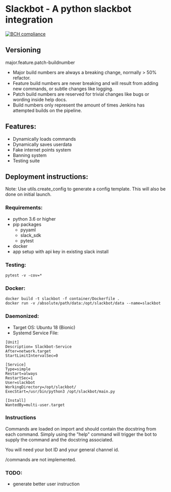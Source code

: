 # Slackbot - A python slackbot integration
[![BCH compliance](https://bettercodehub.com/edge/badge/plainenough/slackbot?branch=master)](https://bettercodehub.com/)
## Versioning 
major.feature.patch-buildnumber
* Major build numbers are always a breaking change, normally > 50% refactor.
* Feature build numbers are never breaking and will result from adding new commands, or subtle changes like logging.
* Patch build numbers are reserved for trivial changes like bugs or wording inside help docs. 
* Build numbers only represent the amount of times Jenkins has attempted builds on the pipeline. 

## Features:
* Dynamically loads commands
* Dynamically saves userdata
* Fake internet points system
* Banning system
* Testing suite

## Deployment instructions:
Note: Use utils.create_config to generate a config template. This will
also be done on initial launch.

### Requirements:
* python 3.6 or higher
* pip packages
  * pyyaml
  * slack_sdk
  * pytest
* docker
* app setup with api key in existing slack install

### Testing:
```
pytest -v -cov=*
```

### Docker:
```
docker build -t slackbot -f container/Dockerfile .
docker run -v /absolute/path/data:/opt/slackbot/data --name=slackbot
```

### Daemonized:
* Target OS: Ubuntu 18 (Bionic)
* Systemd Service File:
```
[Unit]
Description= Slackbot-Service
After=network.target
StartLimitIntervalSec=0

[Service]
Type=simple
Restart=always
RestartSec=1
User=slackbot
WorkingDirectory=/opt/slackbot/
ExecStart=/usr/bin/python3 /opt/slackbot/main.py

[Install]
WantedBy=multi-user.target
```

### Instructions
Commands are loaded on import and should contain the docstring from each
command. Simply using the "help" command will trigger the bot to supply 
the command and the docstring associated.

You will need your bot ID and your general channel id. 

/commands are not implemented.

### TODO:
* generate better user instruction
